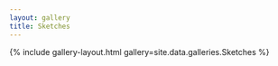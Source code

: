 ```yaml
---
layout: gallery
title: Sketches
---
```


{% include gallery-layout.html gallery=site.data.galleries.Sketches %}
